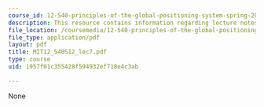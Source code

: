 ```yaml
---
course_id: 12-540-principles-of-the-global-positioning-system-spring-2012
description: This resource contains information regarding lecture notes.
file_location: /coursemedia/12-540-principles-of-the-global-positioning-system-spring-2012/1957f01c355428f594932ef718e4c3ab_MIT12_540S12_lec7.pdf
file_type: application/pdf
layout: pdf
title: MIT12_540S12_lec7.pdf
type: course
uid: 1957f01c355428f594932ef718e4c3ab

---
```

None